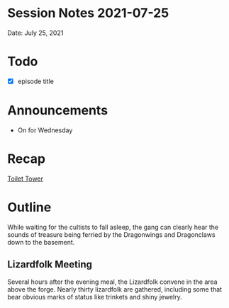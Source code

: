 # Session Notes 2021-07-25

Date: July 25, 2021

# Todo

- [x]  episode title

# Announcements

- On for Wednesday

# Recap

[Toilet Tower](../../logbook/Toilet%20Tower.md) 

# Outline

While waiting for the cultists to fall asleep, the gang can clearly hear the sounds of treasure being ferried by the Dragonwings and Dragonclaws down to the basement.

## Lizardfolk Meeting

Several hours after the evening meal, the Lizardfolk convene in the area above the forge. Nearly thirty lizardfolk are gathered, including some that bear obvious marks of status like trinkets and shiny jewelry.